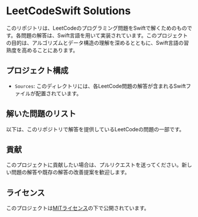 # LeetCodeSwift Solutions

このリポジトリは、LeetCodeのプログラミング問題をSwiftで解くためのものです。各問題の解答は、Swift言語を用いて実装されています。このプロジェクトの目的は、アルゴリズムとデータ構造の理解を深めるとともに、Swift言語の習熟度を高めることにあります。

## プロジェクト構成

- `Sources`: このディレクトリには、各LeetCode問題の解答が含まれるSwiftファイルが配置されています。

## 解いた問題のリスト

以下は、このリポジトリで解答を提供しているLeetCodeの問題の一部です。

## 貢献

このプロジェクトに貢献したい場合は、プルリクエストを送ってください。新しい問題の解答や既存の解答の改善提案を歓迎します。

## ライセンス

このプロジェクトは[MITライセンス](LICENSE)の下で公開されています。
